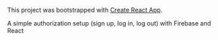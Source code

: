 This project was bootstrapped with [Create React App](https://github.com/facebook/create-react-app).

A simple authorization setup (sign up, log in, log out) with Firebase and React